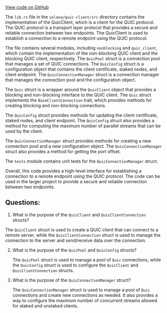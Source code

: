 [View code on GitHub](https://github.com/solana-labs/solana/blob/master/quic-client/src/lib.rs)

The `lib.rs` file in the `solana/quic-client/src` directory contains the implementation of the QuicClient, which is a client for the QUIC protocol. The QUIC protocol is a transport layer protocol that provides a secure and reliable connection between two endpoints. The QuicClient is used to establish a connection to a remote endpoint using the QUIC protocol.

The file contains several modules, including `nonblocking` and `quic_client`, which contain the implementation of the non-blocking QUIC client and the blocking QUIC client, respectively. The `QuicPool` struct is a connection pool that manages a set of QUIC connections. The `QuicConfig` struct is a configuration object that contains the client certificate, staked nodes, and client endpoint. The `QuicConnectionManager` struct is a connection manager that manages the connection pool and the configuration object.

The `Quic` struct is a wrapper around the `QuicClient` object that provides a blocking and non-blocking interface to the QUIC client. The `Quic` struct implements the `BaseClientConnection` trait, which provides methods for creating blocking and non-blocking connections.

The `QuicConfig` struct provides methods for updating the client certificate, staked nodes, and client endpoint. The `QuicConfig` struct also provides a method for computing the maximum number of parallel streams that can be used by the client.

The `QuicConnectionManager` struct provides methods for creating a new connection pool and a new configuration object. The `QuicConnectionManager` struct also provides a method for getting the port offset.

The `tests` module contains unit tests for the `QuicConnectionManager` struct.

Overall, this code provides a high-level interface for establishing a connection to a remote endpoint using the QUIC protocol. The code can be used in the larger project to provide a secure and reliable connection between two endpoints.
## Questions: 
 1. What is the purpose of the `QuicClient` and `QuicClientConnection` structs?
   
   The `QuicClient` struct is used to create a QUIC client that can connect to a remote server, while the `QuicClientConnection` struct is used to manage the connection to the server and send/receive data over the connection.

2. What is the purpose of the `QuicPool` and `QuicConfig` structs?
   
   The `QuicPool` struct is used to manage a pool of `Quic` connections, while the `QuicConfig` struct is used to configure the `QuicClient` and `QuicClientConnection` structs.

3. What is the purpose of the `QuicConnectionManager` struct?
   
   The `QuicConnectionManager` struct is used to manage a pool of `Quic` connections and create new connections as needed. It also provides a way to configure the maximum number of concurrent streams allowed for staked and unstaked clients.